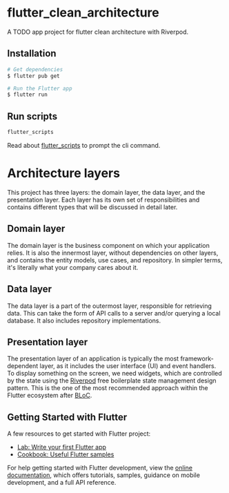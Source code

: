 # flutter_clean_architecture

A TODO app project for flutter clean architecture with Riverpod.

## Installation
```bash
# Get dependencies
$ flutter pub get

# Run the Flutter app
$ flutter run
```

## Run scripts

```bash
flutter_scripts
```
Read about [flutter_scripts](https://pub.dev/packages/flutter_scripts) to prompt the cli command.

# Architecture layers

This project has three layers: the domain layer, the data layer, and the presentation layer. Each layer has its own set of responsibilities and contains different types that will be discussed in detail later.

## Domain layer

The domain layer is the business component on which your application relies. It is also the innermost layer, without dependencies on other layers, and contains the entity models, use cases, and repository. In simpler terms, it's literally what your company cares about it.

## Data layer

The data layer is a part of the outermost layer, responsible for retrieving data. This can take the form of API calls to a server and/or querying a local database. It also includes repository implementations.

## Presentation layer

The presentation layer of an application is typically the most framework-dependent layer, as it includes the user interface (UI) and event handlers. To display something on the screen, we need widgets, which are controlled by the state using the [Riverpod](https://riverpod.dev/) free boilerplate state management design pattern. This is the one of the most recommended approach within the Flutter ecosystem after [BLoC](https://bloclibrary.dev/#/).

## Getting Started with Flutter

A few resources to get started with Flutter project:

- [Lab: Write your first Flutter app](https://docs.flutter.dev/get-started/codelab)
- [Cookbook: Useful Flutter samples](https://docs.flutter.dev/cookbook)

For help getting started with Flutter development, view the
[online documentation](https://docs.flutter.dev/), which offers tutorials,
samples, guidance on mobile development, and a full API reference.
